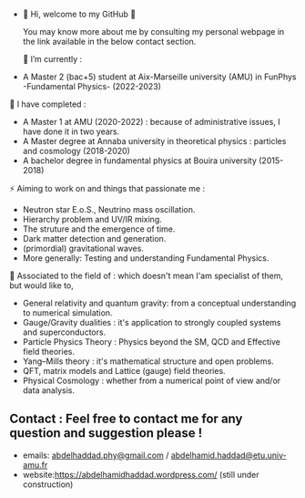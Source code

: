 - 👋 Hi, welcome to my GitHub 👋 
    
    You may know more about me by consulting my personal webpage in the link available in the below contact section. 


  🌱 I’m currently :
-  A Master 2 (bac+5) student at Aix-Marseille university (AMU) in FunPhys -Fundamental Physics- (2022-2023)
  
  🌱 I have completed :
-  A Master 1 at AMU (2020-2022) : because of administrative issues, I have done it in two years.
-  A Master degree at Annaba university in theoretical physics : particles and cosmology (2018-2020)
-  A bachelor degree in fundamental physics at Bouira university (2015-2018)

 ⚡ Aiming to work on and things that passionate me : 
- Neutron star E.o.S., Neutrino mass oscillation.
- Hierarchy problem and UV/IR mixing. 
- The struture and the emergence of time.
- Dark matter detection and generation.
- (primordial) gravitational waves.
- More generally: Testing and understanding Fundamental Physics.

 🔭 Associated to the field of : which doesn't mean I'am specialist of them, but would like to,
- General relativity and quantum gravity: from a conceptual understanding to numerical simulation.
- Gauge/Gravity dualities : it's application to strongly coupled systems and superconductors.
- Particle Physics Theory : Physics beyond the SM, QCD and Effective field theories.
- Yang–Mills theory : it's mathematical structure and open problems.
- QFT, matrix models and Lattice (gauge) field theories.
- Physical Cosmology : whether from a numerical point of view and/or data analysis.

 ## Contact : Feel free to contact me for any question and suggestion please ! 
  - emails: abdelhaddad.phy@gmail.com / abdelhamid.haddad@etu.univ-amu.fr
  - website:https://abdelhamidhaddad.wordpress.com/ (still under construction)




